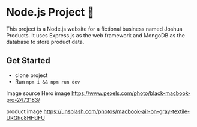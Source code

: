 # Node.js Project 🚀

This project is a Node.js website for a fictional business named Joshua Products. It uses Express.js as the web framework and MongoDB as the database to store product data.

## Get Started
- clone project
- Run `npm i && npm run dev`



Image source
Hero image
https://www.pexels.com/photo/black-macbook-pro-2473183/

product image
https://unsplash.com/photos/macbook-air-on-gray-textile-URGhc8HHdFU


